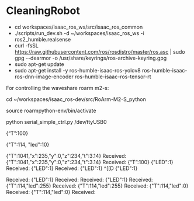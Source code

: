 # CleaningRobot


- cd workspaces/isaac_ros_ws/src/isaac_ros_common
- ./scripts/run_dev.sh -d ~/workspaces/isaac_ros_ws -i ros2_humble.realsense
- curl -fsSL https://raw.githubusercontent.com/ros/rosdistro/master/ros.asc | sudo gpg --dearmor -o /usr/share/keyrings/ros-archive-keyring.gpg
- sudo apt-get update
- sudo apt-get install -y ros-humble-isaac-ros-yolov8 ros-humble-isaac-ros-dnn-image-encoder ros-humble-isaac-ros-tensor-rt


For controlling the waveshare roarm m2-s:

cd ~/workspaces/isaac_ros-dev/src/RoArm-M2-S_python

source roarmpython-env/bin/activate

python serial_simple_ctrl.py /dev/ttyUSB0

{“T”:100}

{"T":114, "led":10}

{"T":1041,"x":235,"y":0,"z":234,"t":3.14}
Received: {"T":1041,"x":235,"y":0,"z":234,"t":3.14}
Received: 
{“T”:100}
{"LED":1}
Received: {"LED":1}
Received: 
{"LED":1}
^[[D
{"LED":1}

Received: {"LED":1}
Received: 
Received: {"LED":1}
Received: 
{"T":114,"led":255}
Received: {"T":114,"led":255}
Received: 
{"T":114,"led":0}      
Received: {"T":114,"led":0}
Received: 
